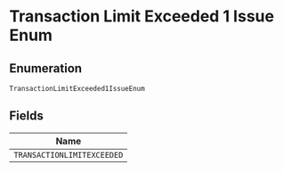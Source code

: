 
# Transaction Limit Exceeded 1 Issue Enum

## Enumeration

`TransactionLimitExceeded1IssueEnum`

## Fields

| Name |
|  --- |
| `TRANSACTIONLIMITEXCEEDED` |

